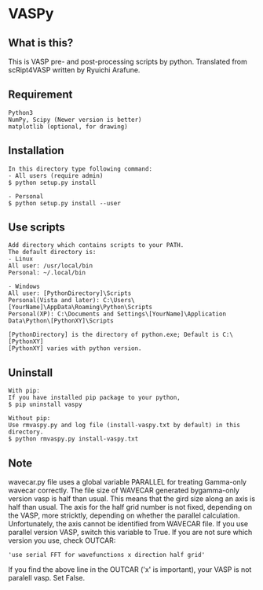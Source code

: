 # VASPy

What is this?
---------------

This is VASP pre- and post-processing scripts by python.
Translated from scRipt4VASP written by Ryuichi Arafune.

Requirement
-------------

    Python3
    NumPy, Scipy (Newer version is better)
    matplotlib (optional, for drawing)

Installation
-------------

    In this directory type following command:
    - All users (require admin)
    $ python setup.py install

    - Personal
    $ python setup.py install --user

Use scripts
-----------

    Add directory which contains scripts to your PATH.
    The default directory is:
    - Linux
    All user: /usr/local/bin
    Personal: ~/.local/bin

    - Windows
    All user: [PythonDirectory]\Scripts
    Personal(Vista and later): C:\Users\[YourName]\AppData\Roaming\Python\Scripts
    Personal(XP): C:\Documents and Settings\[YourName]\Application Data\Python\[PythonXY]\Scripts

    [PythonDirectory] is the directory of python.exe; Default is C:\[PythonXY]
    [PythonXY] varies with python version.

Uninstall
---------

    With pip:
    If you have installed pip package to your python,
    $ pip uninstall vaspy

    Without pip:
    Use rmvaspy.py and log file (install-vaspy.txt by default) in this directory.
    $ python rmvaspy.py install-vaspy.txt

Note
-----

wavecar.py file uses a global variable PARALLEL for treating Gamma-only wavecar correctly.
The file size of WAVECAR generated bygamma-only version vasp is half than usual.  This means that the gird size along an axis is half than usual.
The axis for the half grid number is not fixed, depending on the VASP,
more stricktly, depending on whether the parallel calculation.
Unfortunately, the axis cannot be identified from WAVECAR file.
If you use parallel version VASP, switch this variable to True.
If you are not sure which version you use, check OUTCAR:

    'use serial FFT for wavefunctions x direction half grid'

If you find the above line in the OUTCAR ('x' is important),
your VASP is not paralell vasp. Set False.
